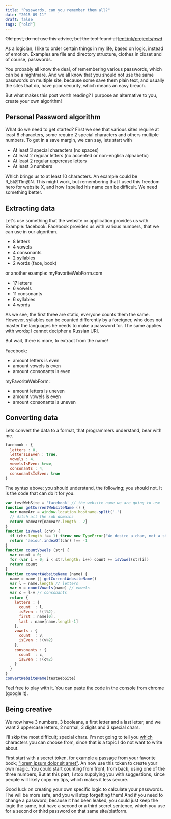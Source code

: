 ```yaml
---
title: "Passwords, can you remember them all?"
date: "2015-09-11"
draft: false
tags: ["old"]
---
```


~~Old post, do not use this advice, but the tool found at [lent.ink/projects/pwd](http://lent.ink/projects/pwd)~~


As a logician, I like to order certain things in my life,
based on logic, instead of emotion.
Examples are file and directory structure,
clothes in closet and of course, passwords.


You probably all know the deal, of remembering various passwords,
which can be a nightmare.
And we all know that you should not use the same passwords
on multiple site, because some save them plain text,
and usually the sites that do, have poor security,
which means an easy breach.


But what makes this post worth reading?
I purpose an alternative to you, create your own algorithm!

## Personal Password algorithm

What do we need to get started?
First we see that various sites require at least 8 characters,
some require 2 special characters and others multiple numbers.
To get in a save margin, we can say, lets start with

+ At least 3 special characters (no spaces)
+ At least 2 regular letters (no accented or non-english alphabetic)
+ At least 2 regular uppercase letters
+ At least 3 numbers

Which brings us to at least 10 characters.
An example could be R_5t@11m@N.
This might work, but remembering that I used this freedom hero for website X,
and how I spelled his name can be difficult.
We need something better.

## Extracting data

Let's use something that the website or application provides us with.
Example: facebook.
Facebook provides us with various numbers, that we can use in our algorithm.

+ 8 letters
+ 4 vowels
+ 4 consonants
+ 2 syllables
+ 2 words (face, book)

or another example: myFavoriteWebForm.com

+ 17 letters
+ 6 vowels
+ 11 consonants
+ 6 syllables
+ 4 words

As we see, the first three are static,
everyone counts them the same.
However, syllables can be counted differently by a foreigner,
who does not master the languages he needs to make a password for.
The same applies with words; I cannot decipher a Russian URI.


But wait, there is more, to extract from the name!

Facebook:

+ amount letters is even
+ amount vowels is even
+ amount consonants is even

myFavoriteWebForm:

+ amount letters is uneven
+ amount vowels is even
+ amount consonants is uneven

## Converting data

Lets convert the data to a format, that programmers understand,
bear with me.

```javascript
facebook : {
  letters : 8,
  lettersIsEven : true,
  vowels : 4,
  vowelsIsEven: true,
  consonants : 4,
  consonantsIsEven: true
}
```

The syntax above; you should understand, the following; you should not.
It is the code that can do it for you.

```javascript
var testWebSite = 'facebook' // the website name we are going to use
function getCurrentWebsiteName () {
  var nameArr = window.location.hostname.split('.')
  // ditch all the sub domains
  return nameArr[nameArr.length - 2]
}
function isVowel (chr) {
  if (chr.length !== 1) throw new TypeError('We desire a char, not a string')
  return 'aeiou'.indexOf(chr) !== -1
}
function countVowels (str) {
  var count = 0;
  for (var i = 0; i < str.length; i++) count += isVowel(str[i])
  return count
}
function convertWebsiteName (name) {
  name = name || getCurrentWebsiteName()
  var l = name.length // letters
  var v = countVowels(name) // vowels
  var c = l-v // consonants
  return {
    letters : {
      count  : l,
      isEven : !(l%2),
      first : name[0],
      last : name[name.length-1]
    },
    vowels : {
      count  : v,
      isEven : !(v%2)
    },
    consonants : {
      count  : c,
      isEven : !(c%2)
    }
  }
}
convertWebsiteName(testWebSite)
```
Feel free to play with it.
You can paste the code in the console from chrome (google it).


## Being creative

We now have 3 numbers, 3 booleans, a first letter and a last letter,
and we want 2 uppercase letters, 2 normal, 3 digits and 3 special chars.

I'll skip the most difficult; special chars.
I'm not going to tell you
[which](http://ux.stackexchange.com/questions/72568/should-users-be-allowed-to-use-any-special-character-they-want-when-creating-a-p)
characters you can choose from, since that is a topic I do not want to write about.


First start with a secret token,
for example a passage from your favorite book; ["lorem ipsum dolor sit amet"](http://biblehub.com/john/17-3.htm).
An now use this token to create your own magic.
You could start counting from front, from back, using one of the three numbers,
But at this part, I stop supplying you with suggestions,
since people will likely copy my tips,
which makes it less secure.


Good luck on creating your own specific logic to calculate your passwords.
The will be more safe, and you will stop forgetting them!
And if you need to change a password, because it has been leaked,
you could just keep the logic the same, but have a second or a third secret sentence,
which you use for a second or third password on that same site/platform.
